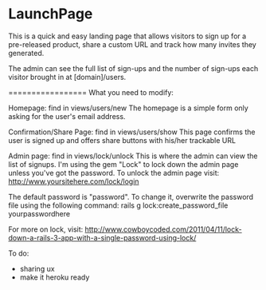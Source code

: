 # LaunchPage

This is a quick and easy landing page that allows visitors to sign up for a pre-released product, share a custom URL and track how many invites they generated.

The admin can see the full list of sign-ups and the number of sign-ups each visitor brought in at [domain]/users.

=================
What you need to modify:

Homepage: find in views/users/new
The homepage is a simple form only asking for the user's email address.

Confirmation/Share Page: find in views/users/show
This page confirms the user is signed up and offers share buttons with his/her trackable URL

Admin page: find in views/lock/unlock
This is where the admin can view the list of signups. I'm using the gem "Lock" to lock down the admin page unless you've got the password. To unlock the admin page visit: http://www.yoursitehere.com/lock/login

The default password is "password". To change it, overwrite the password file using the following command:
rails g lock:create_password_file yourpasswordhere


For more on lock, visit: http://www.cowboycoded.com/2011/04/11/lock-down-a-rails-3-app-with-a-single-password-using-lock/


To do: 
- sharing ux
- make it heroku ready
